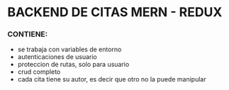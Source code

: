 # BACKEND DE CITAS MERN - REDUX

### CONTIENE:

- se trabaja con variables de entorno
- autenticaciones de usuario
- proteccion de rutas, solo para usuario
- crud completo
- cada cita tiene su autor, es decir que otro no la puede manipular 
